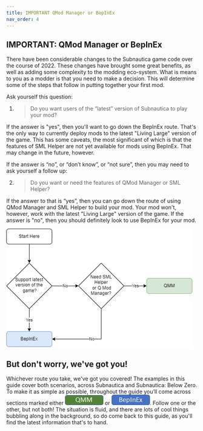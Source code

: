 ```yaml
---
title: IMPORTANT QMod Manager or BepInEx
nav_order: 4
---
```


## IMPORTANT: QMod Manager or BepInEx

There have been considerable changes to the Subnautica game code over the course of 2022. These changes have brought some great benefits, as well as adding some complexity to the modding eco-system. What is means to you as a modder is that you need to make a decision. This will determine some of the steps that follow in putting together your first mod.

Ask yourself this question:

1. > Do you want users of the “latest” version of Subnautica to play your mod?

If the answer is "yes", then you'll want to go down the BepInEx route. That's the only way to currently deploy mods to the latest "Living Large" version of the game. This has some caveats, the most significant of which is that the features of SML Helper are not yet available for mods using BepInEx. That may change in the future, however.

If the answer is “no”, or “don’t know”, or “not sure”, then you may need to ask yourself a follow up:

2. > Do you want or need the features of QMod Manager or SML Helper?

If the answer to that is “yes”, then you can go down the route of using QMod Manager and SML Helper to build your mod. Your mod won't, however, work with the latest "Living Large" version of the game. If the answer is "no", then you should definitely look to use BepInEx for your mod.

![](.\images\qmmorbepinex.png)



## But don't worry, we've got you!

Whichever route you take, we've got you covered! The examples in this guide cover both scenarios, across Subnautica and Subnautica: Below Zero. To make it as simple as possible, throughout the guide you’ll come across sections marked either ![](.\images\qmm.png) or ![](.\images\bepinex.png). Follow one or the other, but not both! The situation is fluid, and there are lots of cool things bubbling along in the background, so do come back to this guide, as you'll find the latest information that's to hand.

